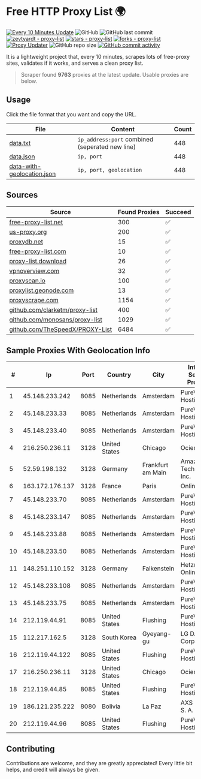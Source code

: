 
# Free HTTP Proxy List 🌍

[![Every 10 Minutes Update](https://github.com/mertguvencli/http-proxy-list/actions/workflows/main.yml/badge.svg?branch=main)](https://github.com/mertguvencli/http-proxy-list/actions/workflows/main.yml)
![GitHub](https://img.shields.io/github/license/mertguvencli/http-proxy-list)
![GitHub last commit](https://img.shields.io/github/last-commit/mertguvencli/http-proxy-list)
[![zevtyardt - proxy-list](https://img.shields.io/static/v1?label=zevtyardt&message=proxy-list&color=blue&logo=github)](https://github.com/zevtyardt/proxy-list "Go to GitHub repo")
[![stars - proxy-list](https://img.shields.io/github/stars/zevtyardt/proxy-list?style=social)](https://github.com/zevtyardt/proxy-list)
[![forks - proxy-list](https://img.shields.io/github/forks/zevtyardt/proxy-list?style=social)](https://github.com/zevtyardt/proxy-list)
[![Proxy Updater](https://github.com/zevtyardt/proxy-list/workflows/Proxy%20Updater/badge.svg)](https://github.com/zevtyardt/proxy-list/actions?query=workflow:"Proxy+Updater")
![GitHub repo size](https://img.shields.io/github/repo-size/zevtyardt/proxy-list)
[![GitHub commit activity](https://img.shields.io/github/commit-activity/m/zevtyardt/proxy-list?logo=commits)](https://github.com/zevtyardt/proxy-list/commits/main)

It is a lightweight project that, every 10 minutes, scrapes lots of free-proxy sites, validates if it works, and serves a clean proxy list.

> Scraper found **9763** proxies at the latest update. Usable proxies are below.

## Usage

Click the file format that you want and copy the URL.

|File|Content|Count|
|----|-------|-----|
|[data.txt](https://raw.githubusercontent.com/mertguvencli/http-proxy-list/main/proxy-list/data.txt)|`ip_address:port` combined (seperated new line)|448|
|[data.json](https://raw.githubusercontent.com/mertguvencli/http-proxy-list/main/proxy-list/data.json)|`ip, port`|448|
|[data-with-geolocation.json](https://raw.githubusercontent.com/mertguvencli/http-proxy-list/main/proxy-list/data-with-geolocation.json)|`ip, port, geolocation`|448|

## Sources

|Source|Found Proxies|Succeed|
|------|-------------|-------|
|[free-proxy-list.net](https://free-proxy-list.net)|300|✅|
|[us-proxy.org](https://www.us-proxy.org)|200|✅|
|[proxydb.net](http://proxydb.net)|15|✅|
|[free-proxy-list.com](https://free-proxy-list.com/?page=&port=&type%5B%5D=http&type%5B%5D=https&up_time=0&search=Search)|10|✅|
|[proxy-list.download](https://www.proxy-list.download/HTTP)|26|✅|
|[vpnoverview.com](https://vpnoverview.com/privacy/anonymous-browsing/free-proxy-servers)|32|✅|
|[proxyscan.io](https://www.proxyscan.io)|100|✅|
|[proxylist.geonode.com](https://proxylist.geonode.com/api/proxy-list?limit=300&page=1&sort_by=lastChecked&sort_type=desc&protocols=http,https)|13|✅|
|[proxyscrape.com](https://api.proxyscrape.com/v2/?request=displayproxies&protocol=http&timeout=10000&country=all&ssl=all&anonymity=all)|1154|✅|
|[github.com/clarketm/proxy-list](https://raw.githubusercontent.com/clarketm/proxy-list/master/proxy-list-raw.txt)|400|✅|
|[github.com/monosans/proxy-list](https://raw.githubusercontent.com/monosans/proxy-list/main/proxies/http.txt)|1029|✅|
|[github.com/TheSpeedX/PROXY-List](https://raw.githubusercontent.com/TheSpeedX/PROXY-List/master/http.txt)|6484|✅|


## Sample Proxies With Geolocation Info

|#|Ip|Port|Country|City|Internet Service Provider|
|-|--|----|-------|----|-------------------------|
|1|45.148.233.242|8085|Netherlands|Amsterdam|PureVoltage Hosting Inc.|
|2|45.148.233.33|8085|Netherlands|Amsterdam|PureVoltage Hosting Inc.|
|3|45.148.233.40|8085|Netherlands|Amsterdam|PureVoltage Hosting Inc.|
|4|216.250.236.11|3128|United States|Chicago|Ocient Inc|
|5|52.59.198.132|3128|Germany|Frankfurt am Main|Amazon Technologies Inc.|
|6|163.172.176.137|3128|France|Paris|Online S.A.S.|
|7|45.148.233.70|8085|Netherlands|Amsterdam|PureVoltage Hosting Inc.|
|8|45.148.233.147|8085|Netherlands|Amsterdam|PureVoltage Hosting Inc.|
|9|45.148.233.88|8085|Netherlands|Amsterdam|PureVoltage Hosting Inc.|
|10|45.148.233.50|8085|Netherlands|Amsterdam|PureVoltage Hosting Inc.|
|11|148.251.110.152|3128|Germany|Falkenstein|Hetzner Online GmbH|
|12|45.148.233.108|8085|Netherlands|Amsterdam|PureVoltage Hosting Inc.|
|13|45.148.233.75|8085|Netherlands|Amsterdam|PureVoltage Hosting Inc.|
|14|212.119.44.91|8085|United States|Flushing|PureVoltage Hosting Inc.|
|15|112.217.162.5|3128|South Korea|Gyeyang-gu|LG DACOM Corporation|
|16|212.119.44.122|8085|United States|Flushing|PureVoltage Hosting Inc.|
|17|216.250.236.11|3128|United States|Chicago|Ocient Inc|
|18|212.119.44.85|8085|United States|Flushing|PureVoltage Hosting Inc.|
|19|186.121.235.222|8080|Bolivia|La Paz|AXS Bolivia S. A.|
|20|212.119.44.96|8085|United States|Flushing|PureVoltage Hosting Inc.|



## Contributing

Contributions are welcome, and they are greatly appreciated! Every
little bit helps, and credit will always be given.

